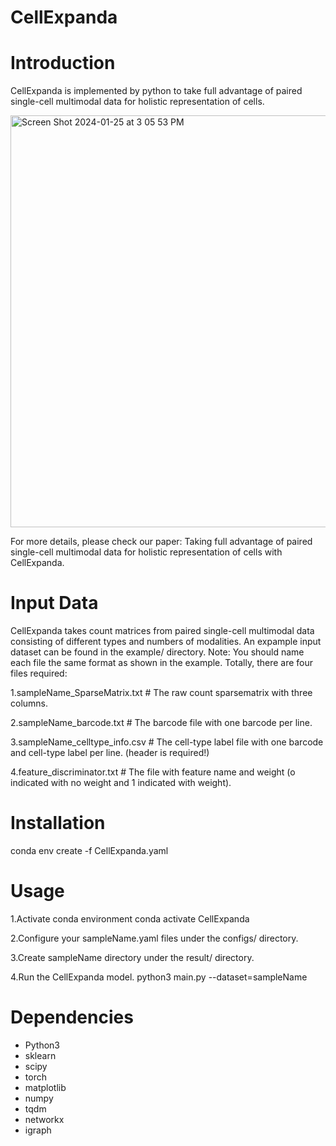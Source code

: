 # CellExpanda
# Introduction
CellExpanda is implemented by python to take full advantage of paired single-cell multimodal data for holistic representation of cells.


<img width="659" alt="Screen Shot 2024-01-25 at 3 05 53 PM" src="https://github.com/labYangNJU/CellExpanda/assets/80734679/754c85f1-aaea-4f3b-a0bd-9e49176bde9d">


For more details, please check our paper: Taking full advantage of paired single-cell multimodal data for holistic representation of cells with CellExpanda.


# Input Data
CellExpanda takes count matrices from paired single-cell multimodal data consisting of different types and numbers of modalities.
An expample input dataset can be found in the example/ directory. Note: You should name each file the same format as shown in the example.
Totally, there are four files required:

1.sampleName_SparseMatrix.txt  # The raw count sparsematrix with three columns.

2.sampleName_barcode.txt  # The barcode file with one barcode per line.

3.sampleName_celltype_info.csv  # The cell-type label file with one barcode and cell-type label per line. (header is required!)

4.feature_discriminator.txt  # The file with feature name and weight (o indicated with no weight and 1 indicated with weight).



# Installation
conda env create -f CellExpanda.yaml


# Usage
1.Activate conda environment
conda activate CellExpanda

2.Configure your sampleName.yaml files under the configs/ directory.

3.Create sampleName directory under the result/ directory.

4.Run the CellExpanda model.
python3 main.py --dataset=sampleName


# Dependencies
+ Python3
+ sklearn
+ scipy
+ torch
+ matplotlib
+ numpy
+ tqdm
+ networkx
+ igraph
